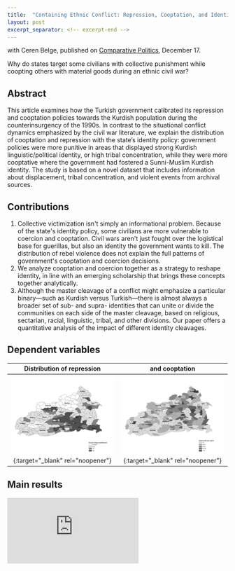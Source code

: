```yaml
---
title:  "Containing Ethnic Conflict: Repression, Cooptation, and Identity Politics"
layout: post
excerpt_separator: <!-- excerpt-end -->
---
```

with Ceren Belge, published on [Comparative Politics](https://www.ingentaconnect.com/content/cuny/cp/pre-prints/content-jcpo20258), December 17.

Why do states target some civilians with collective punishment while coopting others with material goods during an ethnic civil war? 

<!-- excerpt-end -->

## Abstract 

This article examines how the Turkish government calibrated its repression and cooptation policies towards the Kurdish population during the counterinsurgency of the 1990s. In contrast to the situational conflict dynamics emphasized by the civil war literature, we explain the distribution of cooptation and repression with the state’s identity policy: government policies were more punitive in areas that displayed strong Kurdish linguistic/political identity, or high tribal concentration, while they were more cooptative where the government had fostered a Sunni-Muslim Kurdish identity. The study is based on a novel dataset that includes information about displacement, tribal concentration, and violent events from archival sources.

## Contributions

1. Collective victimization isn't simply an informational problem. Because of the state's identity policy, some civilians are more vulnerable to coercion and cooptation. Civil wars aren't just fought over the logistical base for guerillas, but also an identity the government wants to kill. The distribution of rebel violence does not explain the full patterns of government's cooptation and coercion decisions.
2. We analyze cooptation and coercion together as a strategy to reshape identity, in line with an emerging scholarship that brings these concepts together analytically. 
3. Although the master cleavage of a conflict might emphasize a particular binary—such as Kurdish versus Turkish—there is almost always a broader set of sub- and supra- identities that can unite or divide the communities on each side of the master cleavage, based on religious, sectarian, racial, linguistic, tribal, and other divisions. Our paper offers a quantitative analysis of the impact of different identity cleavages.

## Dependent variables

Distribution of repression |  and cooptation
:-------------------------:|:-------------------------:
[![the distribution of repression](/assets/img/repression.jpg)](http://semuhi.github.io/assets/img/repression.jpg){:target="_blank" rel="noopener"}  |  [![share of tribal population](/assets/img/cooptation2.jpg)](http://semuhi.github.io/assets/img/cooptation2.jpg){:target="_blank" rel="noopener"}

## Main results

<embed src="http://semuhi.github.io/assets/pdf/main-results.pdf.pdf" type="application/pdf"/>


